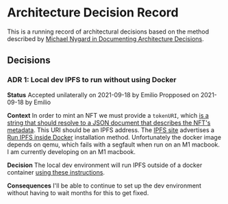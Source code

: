 # Architecture Decision Record

This is a running record of architectural decisions based on the method described by [Michael Nygard in Documenting Architecture Decisions][1].

## Decisions

### ADR 1: Local dev IPFS to run without using Docker

**Status**
Accepted unilaterally on 2021-09-18 by Emilio
Propposed on 2021-09-18 by Emilio

**Context**
In order to mint an NFT we must provide a `tokenURI`, which [is a string that should resolve to a JSON document that describes the NFT's metadata][2]. This URI should be an IPFS address. The [IPFS site][3] advertises a [Run IPFS inside Docker][4] installation method. Unfortunately the docker image depends on qemu, which fails with a segfault when run on an M1 macbook. I am currently developing on an M1 macbook.

**Decision**
The local dev environment will run IPFS outside of a docker container [using these instructions][5].

**Consequences**
I'll be able to continue to set up the dev environment without having to wait months for this to get fixed.

[1]: https://www.cognitect.com/blog/2011/11/15/documenting-architecture-decisions "ADR"
[2]: https://ethereum.org/en/developers/tutorials/how-to-write-and-deploy-an-nft/#write-contract "tokenURI"
[3]: https://docs.ipfs.io/ "IPFS"
[4]: https://docs.ipfs.io/how-to/run-ipfs-inside-docker/ "Docker"
[5]: https://docs.ipfs.io/install/command-line/#system-requirements "command-line"
